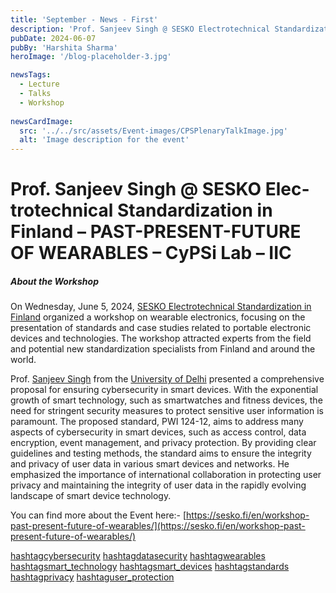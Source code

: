 ```yaml
---
title: 'September - News - First'
description: 'Prof. Sanjeev Singh @ SESKO Elec­trotech­ni­cal Stan­dard­iza­tion in Finland – PAST-PRESENT-FUTURE OF WEARABLES'
pubDate: 2024-06-07
pubBy: 'Harshita Sharma'
heroImage: '/blog-placeholder-3.jpg'

newsTags: 
  - Lecture
  - Talks
  - Workshop
  
newsCardImage:
  src: '../../src/assets/Event-images/CPSPlenaryTalkImage.jpg'
  alt: 'Image description for the event'
---
```

# Prof. Sanjeev Singh @ SESKO Elec­trotech­ni­cal Stan­dard­iza­tion in Finland – PAST-PRESENT-FUTURE OF WEARABLES – CyPSi Lab – IIC
##### About the Workshop

On Wednesday, June 5, 2024, [SESKO Elec­trotech­ni­cal Stan­dard­iza­tion in Finland](https://www.linkedin.com/company/sesko-ry/) organized a workshop on wearable electronics, focusing on the presentation of standards and case studies related to portable electronic devices and technologies. The workshop attracted experts from the field and potential new standardization specialists from Finland and around the world.

Prof. [Sanjeev Singh](https://www.linkedin.com/in/sanjeev-singh-370980b/) from the [University of Delhi](https://www.linkedin.com/company/university-of-delhi-du/) presented a comprehensive proposal for ensuring cybersecurity in smart devices. With the exponential growth of smart technology, such as smartwatches and fitness devices, the need for stringent security measures to protect sensitive user information is paramount. The proposed standard, PWI 124-12, aims to address many aspects of cybersecurity in smart devices, such as access control, data encryption, event management, and privacy protection. By providing clear guidelines and testing methods, the standard aims to ensure the integrity and privacy of user data in various smart devices and networks. He emphasized the importance of international collaboration in protecting user privacy and maintaining the integrity of user data in the rapidly evolving landscape of smart device technology.

You can find more about the Event here:- [https://sesko.fi/en/workshop-past-present-future-of-wearables/](https://sesko.fi/en/workshop-past-present-future-of-wearables/)

[hashtagcybersecurity](https://www.linkedin.com/feed/hashtag/?keywords=cybersecurity&highlightedUpdateUrns=urn%3Ali%3Aactivity%3A7204477415094456320) [hashtagdatasecurity](https://www.linkedin.com/feed/hashtag/?keywords=datasecurity&highlightedUpdateUrns=urn%3Ali%3Aactivity%3A7204477415094456320) [hashtagwearables](https://www.linkedin.com/feed/hashtag/?keywords=wearables&highlightedUpdateUrns=urn%3Ali%3Aactivity%3A7204477415094456320) [hashtagsmart\_technology](https://www.linkedin.com/feed/hashtag/?keywords=smart_technology&highlightedUpdateUrns=urn%3Ali%3Aactivity%3A7204477415094456320) [hashtagsmart\_devices](https://www.linkedin.com/feed/hashtag/?keywords=smart_devices&highlightedUpdateUrns=urn%3Ali%3Aactivity%3A7204477415094456320) [hashtagstandards](https://www.linkedin.com/feed/hashtag/?keywords=standards&highlightedUpdateUrns=urn%3Ali%3Aactivity%3A7204477415094456320) [hashtagprivacy](https://www.linkedin.com/feed/hashtag/?keywords=privacy&highlightedUpdateUrns=urn%3Ali%3Aactivity%3A7204477415094456320) [hashtaguser\_protection](https://www.linkedin.com/feed/hashtag/?keywords=user_protection&highlightedUpdateUrns=urn%3Ali%3Aactivity%3A7204477415094456320)